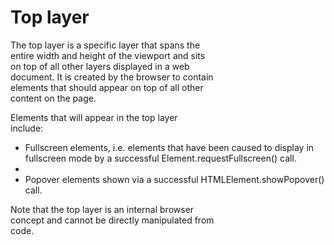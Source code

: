 # Top layer

The top layer is a specific layer that spans the  
entire width and height of the viewport and sits  
on top of all other layers displayed in a web  
document. It is created by the browser to contain  
elements that should appear on top of all other  
content on the page.

Elements that will appear in the top layer  
include:  

- Fullscreen elements, i.e. elements that have been caused to display in fullscreen mode by a successful Element.requestFullscreen() call.
- <dialog> elements displayed as a modal via a successful HTMLDialogElement.showModal() call.
- Popover elements shown via a successful HTMLElement.showPopover() call.

Note that the top layer is an internal browser  
concept and cannot be directly manipulated from  
code.  
